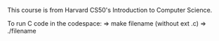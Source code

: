 This course is from Harvard CS50's Introduction to Computer Science. 

To run C code in the codespace:
=> make filename (without ext .c)
=> ./filename
